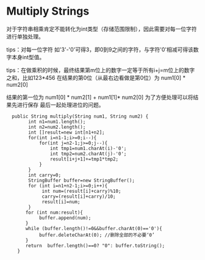 # Multiply Strings 

对于字符串相乘肯定不能转化为int类型（存储范围限制），因此需要对每一位字符进行单独处理。

tips：对每一位字符 如'3'-'0'可得3，即0到9之间的字符，与字符'0'相减可得该数字本身int型值。

tips：在做乘积的时候，最终结果第m位上的数字一定等于所有i+j=m位上的数字之和，比如123*456 在结果的第0位（从最右边看做是第0位）为 num1[0] * num2[0]

结果的第一位为 num1[0] * num2[1] + num1[1]* num2[0]  为了方便处理可以将结果先进行保存 最后一起处理进位的问题。

```
  public String multiply(String num1, String num2) {
        int n1=num1.length();
        int n2=num2.length();
        int []result=new int[n1+n2];
        for(int i=n1-1;i>=0;i--){
            for(int j=n2-1;j>=0;j--){
                int tmp1=num1.charAt(i)-'0';
                int tmp2=num2.charAt(j)-'0';
                result[i+j+1]+=tmp1*tmp2;
            }
        }
        int carry=0;
        StringBuffer buffer=new StringBuffer();
        for (int i=n1+n2-1;i>=0;i++){
             int num=(result[i]+carry)%10;
             carry=(result[i]+carry)/10;
             result[i]=num;
        }
       for (int num:result){
            buffer.append(num);
       }
       while (buffer.length()!=0&&buffer.charAt(0)=='0'){
            buffer.deleteCharAt(0); //删除全部的不必要‘0’
       }
       return  buffer.length()==0? "0": buffer.toString();
    }
```

